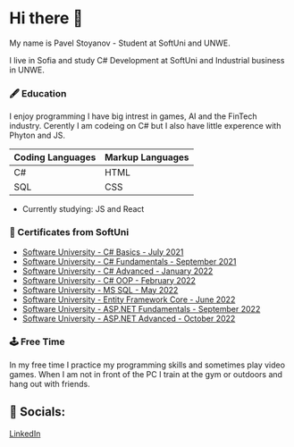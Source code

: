 # Hi there 👋
My name is Pavel Stoyanov - Student at SoftUni and UNWE.

I live in Sofia and study C# Development at SoftUni and Industrial business in UNWE.

### :fountain_pen: Education 

I enjoy programming I have big intrest in games, AI and the FinTech industry. Cerently I am codeing on C# but I also have little experence with Phyton and JS.

| Coding Languages | Markup Languages |  
|------------------|------------------|
| C#               | HTML             |
| SQL              | CSS              |

* Currently studying: JS and React

### :bookmark_tabs: Certificates from SoftUni

* [Software University - C# Basics - July 2021](https://softuni.bg/certificates/details/112173/1fc4ddd0)
* [Software University - C# Fundamentals - September 2021](https://softuni.bg/certificates/details/119976/ea1f09ac)
* [Software University - C# Advanced - January 2022](https://softuni.bg/certificates/details/123678/7e10e821)
* [Software University - C# OOP - February 2022](https://softuni.bg/certificates/details/131012/ada19a35)
* [Software University - MS SQL - May 2022](https://softuni.bg/certificates/details/134766/ddcee59c)
* [Software University - Entity Framework Core - June 2022](https://softuni.bg/certificates/details/138302/b72a57c0)
* [Software University - ASP.NET Fundamentals - September 2022](https://softuni.bg/certificates/details/146540/1a68f6cf)
* [Software University - ASP.NET Advanced - October 2022](https://softuni.bg/certificates/details/152293/27bd33fa)

### :joystick: Free Time
In my free time I practice my programming skills and sometimes play video games. When I am not in front of the PC I train at the gym or outdoors and hang out with friends. 

## :iphone: Socials:
[LinkedIn](https://www.linkedin.com/in/pavel-stoyanov-132909209/)  

